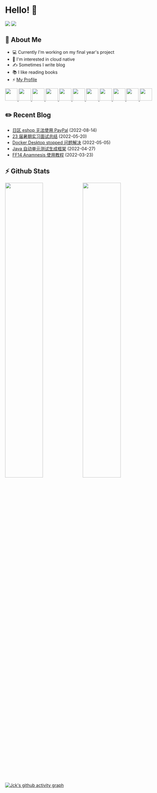 # Hello! 👋

<p>
    <img src="https://komarev.com/ghpvc/?username=jckling&color=blue">
    <img src="https://travis-ci.com/jckling/jckling.svg?branch=master">
</p>

## 🎉 About Me

- 💻 Currently I'm working on my final year's project
- 🌱 I'm interested in cloud native
- ✍ Sometimes I write blog
- 📚 I like reading books
- ⚡ [My Profile](https://jckling.github.io/about/)

<p float="left">
    <a href="https://women-in-tech.org/">
        <img src="https://devstickers.com/assets/img/pro/yj8k.png" width="40">
    </a>
    <a href="https://git-scm.com/">
        <img src="https://devstickers.com/assets/img/pro/apiv.png" width="40">
    </a>
    <a href="https://www.java.com/">
        <img src="https://devstickers.com/assets/img/pro/7kaq.png" width="40">
    </a>
    <a href="https://www.python.org/">
        <img src="https://devstickers.com/assets/img/pro/p3jo.png" width="40">
    </a>
    <a href="https://go.dev/">
        <img src="https://devstickers.com/assets/img/pro/hyc7.png" width="40">
    </a>
    <a href="https://www.linux.org/">
        <img src="https://devstickers.com/assets/img/pro/y1x8.png" width="40">
    </a>
    <a href="https://code.visualstudio.com/">
        <img src="https://devstickers.com/assets/img/pro/saxu.png" width="40">
    </a>
    <a href="https://www.jetbrains.com/idea/">
        <img src="https://resources.jetbrains.com/storage/products/company/brand/logos/IntelliJ_IDEA_icon.png" width="40">
    </a>
    <a href="https://www.jetbrains.com/pycharm/">
        <img src="https://resources.jetbrains.com/storage/products/company/brand/logos/PyCharm_icon.png" width="40">
    </a>
    <a href="https://www.jetbrains.com/go/">
        <img src="https://resources.jetbrains.com/storage/products/company/brand/logos/GoLand_icon.png" width="40">
    </a>
    <a href="https://www.cncf.io/">
        <img src="https://avatars.githubusercontent.com/u/13455738" height="40">
    </a>
</p>


## ✏️ Recent Blog

<!-- blog starts -->
- [日区 eshop 无法使用 PayPal](https://jckling.github.io/2022/08/14/Game/NS/%E6%97%A5%E5%8C%BA%20eshop%20%E6%97%A0%E6%B3%95%E4%BD%BF%E7%94%A8%20PayPal/) (2022-08-14)
- [23 届暑期实习面试总结](https://jckling.github.io/2022/05/20/Notes/23%20%E5%B1%8A%E6%9A%91%E6%9C%9F%E5%AE%9E%E4%B9%A0%E9%9D%A2%E8%AF%95%E6%80%BB%E7%BB%93/) (2022-05-20)
- [Docker Desktop stopped 问题解决](https://jckling.github.io/2022/05/05/Other/Docker%20Desktop%20stopped%20%E9%97%AE%E9%A2%98%E8%A7%A3%E5%86%B3/) (2022-05-05)
- [Java 自动单元测试生成框架](https://jckling.github.io/2022/04/27/Other/Java%20%E8%87%AA%E5%8A%A8%E5%8D%95%E5%85%83%E6%B5%8B%E8%AF%95%E7%94%9F%E6%88%90%E6%A1%86%E6%9E%B6/) (2022-04-27)
- [FF14 Anamnesis 使用教程](https://jckling.github.io/2022/03/23/Game/FFXIV/FF14-Anamnesis%20%E4%BD%BF%E7%94%A8%E6%95%99%E7%A8%8B/) (2022-03-23)
<!-- blog ends -->

## ⚡ Github Stats

<p align="left">
    <img width="49.5%" src="https://github-readme-stats.vercel.app/api?username=jckling&show_icons=true&theme=tokyonight&hide_border=true" />
    <img width="49.5%" src="https://github-readme-streak-stats.herokuapp.com/?user=jckling&theme=tokyonight&hide_border=true" />
</p>

[![Jck's github activity graph](https://activity-graph.herokuapp.com/graph?username=Jckling&theme=github&hide_border=true)](https://github.com/ashutosh00710/github-readme-activity-graph)
